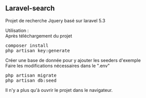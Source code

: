 ## Laravel-search

Projet de recherche Jquery basé sur laravel 5.3

Utilisation : <br>
Après téléchargement du projet 
<pre>
composer install
php artisan key:generate
</pre>
Créer une base de donnée pour y ajouter les seeders d'exemple</br>
Faire les modifications nécessaires dans le ".env"

<pre>
php artisan migrate
php artisan db:seed
</pre>

Il n'y a plus qu'à ouvrir le projet dans le navigateur.
